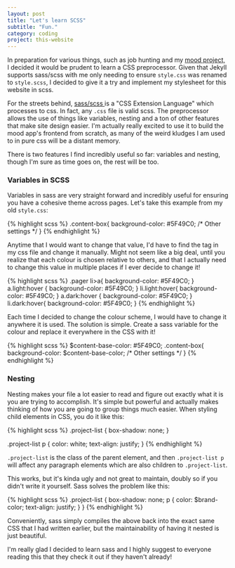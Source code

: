 ```yaml
---
layout: post
title: "Let's learn SCSS"
subtitle: "Fun."
category: coding
project: this-website
---
```


<p>
	In preparation for various things, such as job hunting and my <a href="/projects/mood-tracker.html"> mood project, </a> I decided it would be prudent to learn a CSS preprocessor. Given that Jekyll supports sass/scss with me only needing to ensure <code>style.css</code> was renamed to <code>style.scss</code>, I decided to give it a try and implement my stylesheet for this website in scss.
</p>

<p>
	For the streets behind, <a href="http://sass-lang.com/"> sass/scss </a> is a "CSS Extension Language" which processes to css. In fact, any <code>.css</code> file is valid scss. The preprocessor allows the use of things like variables, nesting and a ton of other features that make site design easier. I'm actually really excited to use it to build the mood app's frontend from scratch, as many of the weird kludges I am used to in pure css will be a distant memory.
</p>

<p>
	There is two features I find incredibly useful so far: variables and nesting, though I'm sure as time goes on, the rest will be too.
</p>

<p>
	<h3> Variables in SCSS </h3>
</p>
<p>
	Variables in sass are very straight forward and incredibly useful for ensuring you have a cohesive theme across pages. Let's take this example from my old <code>style.css</code>:
</p>

<p>
{% highlight scss %}
.content-box{
	background-color: #5F49C0;
	/* Other settings */
}
{% endhighlight %}
</p>

<p>
	Anytime that I would want to change that value, I'd have to find the tag in my css file and change it manually. Might not seem like a big deal, until you realize that each colour is chosen relative to others, and that I actually need to change this value in multiple places if I ever decide to change it!
</p>

<p>
{% highlight scss %}
.pager li>a{
	background-color: #5F49C0;
}
a.light:hover {
	background-color: #5F49C0;
}
li.light:hover{
	background-color: #5F49C0;
}
a.dark:hover {
	background-color: #5F49C0;
}
li.dark:hover{
	background-color: #5F49C0;
}
{% endhighlight %}
</p>

<p>
	Each time I decided to change the colour scheme, I would have to change it anywhere it is used. The solution is simple. Create a sass variable for the colour and replace it everywhere in the CSS with it!
</p>

<p>
{% highlight scss %}
$content-base-color: #5F49C0;
.content-box{
	background-color: $content-base-color;
	/* Other settings */
}
{% endhighlight %}
</p>

<p>
	<h3> Nesting </h3>
</p>

<p>
	Nesting makes your file a lot easier to read and figure out exactly what it is you are trying to accomplish. It's simple but powerful and actually makes thinking of how you are going to group things much easier. When styling child elements in CSS, you do it like this:
</p>

<p>
{% highlight scss %}
.project-list {
	box-shadow: none;
}

.project-list p {
	color: white;
	text-align: justify;
}
{% endhighlight %}
</p>

<p> 
	<code>.project-list</code> is the class of the parent element, and then <code>.project-list p</code> will affect any paragraph elements which are also children to <code>.project-list</code>.
</p>

<p> 
	This works, but it's kinda ugly and not great to maintain, doubly so if you didn't write it yourself. Sass solves the problem like this: 
</p>

<p>
{% highlight scss %}
.project-list {
	box-shadow: none;
 	p {
		color: $brand-color;
		text-align: justify;
	}
}
{% endhighlight %}
</p>

<p>
	Conveniently, sass simply compiles the above back into the exact same CSS that I had written earlier, but the maintainability of having it nested is just beautiful.
</p>

<p>
	I'm really glad I decided to learn sass and I highly suggest to everyone reading this that they check it out if they haven't already! 
</p>